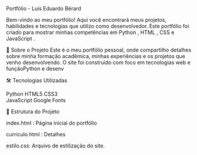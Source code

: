 Portfólio - Luís Eduardo Bérard

Bem-vindo ao meu portfólio! Aqui você encontrará meus projetos, habilidades e tecnologias que utilizo como desenvolvedor. Este portfólio foi criado para mostrar minhas competências em Python , HTML , CSS e JavaScript .

🚀 Sobre o Projeto
Este é o meu portfólio pessoal, onde compartilho detalhes sobre minha formação acadêmica, minhas experiências e os projetos que venho desenvolvendo. O site foi construído com foco em tecnologias web e funçãoPython e desenv

🛠️ Tecnologias Utilizadas

Python 
HTML5 
CSS3  
JavaScript 
Google Fonts 

📂 Estrutura do Projeto

index.html : Página inicial do portfólio

curriculo.html : Detalhes

estilo.css: Arquivo de estilização do site.
